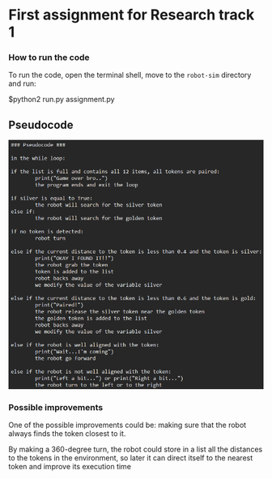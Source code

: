 First assignment for Research track 1 
================================


### How to run the code  ###

To run the code, open the terminal shell, move to the `robot-sim` directory and run: 

$python2 run.py assignment.py


Pseudocode
----------------------
![pseudocode](https://github.com/teolima99/first_assignment_RT1/blob/1f3d815e4d1f1342fb3c0a4cd43e9b7c37568034/pseudocode.png)

### Possible improvements ###

One of the possible improvements could be: making sure that the robot always finds the token closest to it.

By making a 360-degree turn, the robot could store in a list all the distances to the tokens in the environment, so later it can direct itself to the nearest token and improve its execution time
